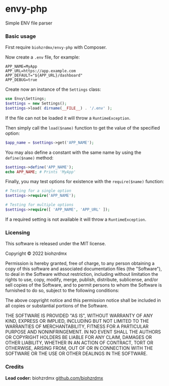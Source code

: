 # envy-php

Simple ENV file parser

### Basic usage

First require `biohzrdmx/envy-php` with Composer.

Now create a `.env` file, for example:

```dosini
APP_NAME=MyApp
APP_URL=https://app.example.com
APP_DEFAULT="${APP_URL}/dashboard"
APP_DEBUG=true
```

Create now an instance of the `Settings` class:

```php
use Envy\Settings;
$settings = new Settings();
$settings->load( dirname(__FILE__) . '/.env' );
```

If the file can not be loaded it will throw a `RuntimeException`.

Then simply call the `load($name)` function to get the value of the specified option:

```php
$app_name = $settings->get('APP_NAME');
```

You may also define a constant with the same name by using the `define($name)` method:

```php
$settings->define('APP_NAME');
echo APP_NAME; # Prints 'MyApp'
```

Finally, you may test options for existence with the `require($name)` function:

```php
# Testing for a single option
$settings->require('APP_NAME');

# Testing for multiple options
$settings->require([ 'APP_NAME', 'APP_URL' ]);
```

If a required setting is not available it will throw a `RuntimeException`.

### Licensing

This software is released under the MIT license.

Copyright © 2022 biohzrdmx

Permission is hereby granted, free of charge, to any person obtaining a copy of this software and associated documentation files (the "Software"), to deal in the Software without restriction, including without limitation the rights to use, copy, modify, merge, publish, distribute, sublicense, and/or sell copies of the Software, and to permit persons to whom the Software is furnished to do so, subject to the following conditions:

The above copyright notice and this permission notice shall be included in all copies or substantial portions of the Software.

THE SOFTWARE IS PROVIDED "AS IS", WITHOUT WARRANTY OF ANY KIND, EXPRESS OR IMPLIED, INCLUDING BUT NOT LIMITED TO THE WARRANTIES OF MERCHANTABILITY, FITNESS FOR A PARTICULAR PURPOSE AND NONINFRINGEMENT. IN NO EVENT SHALL THE AUTHORS OR COPYRIGHT HOLDERS BE LIABLE FOR ANY CLAIM, DAMAGES OR OTHER LIABILITY, WHETHER IN AN ACTION OF CONTRACT, TORT OR OTHERWISE, ARISING FROM, OUT OF OR IN CONNECTION WITH THE SOFTWARE OR THE USE OR OTHER DEALINGS IN THE SOFTWARE.

### Credits

**Lead coder:** biohzrdmx [github.com/biohzrdmx](http://github.com/biohzrdmx)